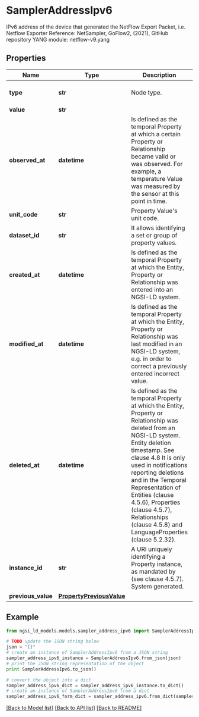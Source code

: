 # SamplerAddressIpv6

IPv6 address of the device that generated the NetFlow Export Packet, i.e. Netflow Exporter  Reference: NetSampler, GoFlow2, (2021), GitHub repository  YANG module: netflow-v9.yang 

## Properties

Name | Type | Description | Notes
------------ | ------------- | ------------- | -------------
**type** | **str** | Node type.  | [optional] [default to 'Property']
**value** | **str** |  | 
**observed_at** | **datetime** | Is defined as the temporal Property at which a certain Property or Relationship became valid or was observed. For example, a temperature Value was measured by the sensor at this point in time.  | [optional] 
**unit_code** | **str** | Property Value&#39;s unit code.  | [optional] 
**dataset_id** | **str** | It allows identifying a set or group of property values.  | [optional] 
**created_at** | **datetime** | Is defined as the temporal Property at which the Entity, Property or Relationship was entered into an NGSI-LD system.  | [optional] [readonly] 
**modified_at** | **datetime** | Is defined as the temporal Property at which the Entity, Property or Relationship was last modified in an NGSI-LD system, e.g. in order to correct a previously entered incorrect value.  | [optional] [readonly] 
**deleted_at** | **datetime** | Is defined as the temporal Property at which the Entity, Property or Relationship was deleted from an NGSI-LD system.  Entity deletion timestamp. See clause 4.8 It is only used in notifications reporting deletions and in the Temporal Representation of Entities (clause 4.5.6), Properties (clause 4.5.7), Relationships (clause 4.5.8) and LanguageProperties (clause 5.2.32).  | [optional] [readonly] 
**instance_id** | **str** | A URI uniquely identifying a Property instance, as mandated by (see clause 4.5.7). System generated.  | [optional] [readonly] 
**previous_value** | [**PropertyPreviousValue**](PropertyPreviousValue.md) |  | [optional] 

## Example

```python
from ngsi_ld_models.models.sampler_address_ipv6 import SamplerAddressIpv6

# TODO update the JSON string below
json = "{}"
# create an instance of SamplerAddressIpv6 from a JSON string
sampler_address_ipv6_instance = SamplerAddressIpv6.from_json(json)
# print the JSON string representation of the object
print SamplerAddressIpv6.to_json()

# convert the object into a dict
sampler_address_ipv6_dict = sampler_address_ipv6_instance.to_dict()
# create an instance of SamplerAddressIpv6 from a dict
sampler_address_ipv6_form_dict = sampler_address_ipv6.from_dict(sampler_address_ipv6_dict)
```
[[Back to Model list]](../README.md#documentation-for-models) [[Back to API list]](../README.md#documentation-for-api-endpoints) [[Back to README]](../README.md)


